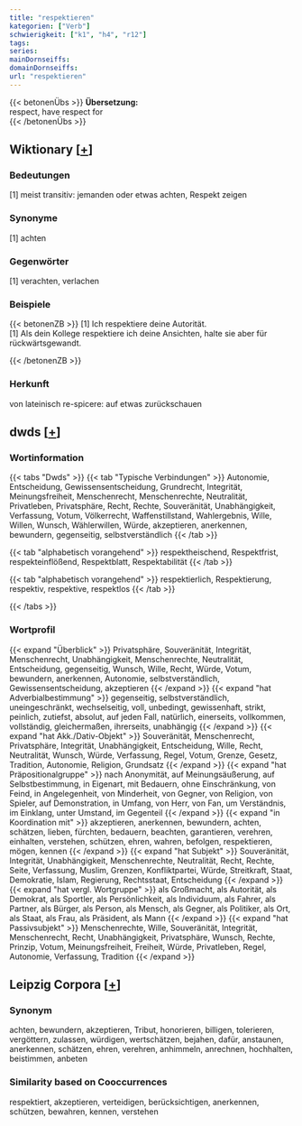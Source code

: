 ```yaml
---
title: "respektieren"
kategorien: ["Verb"]
schwierigkeit: ["k1", "h4", "r12"]
tags:
series:
mainDornseiffs:
domainDornseiffs:
url: "respektieren"
---
```


{{< betonenÜbs >}}
**Übersetzung:**  
respect, have respect for  
{{< /betonenÜbs >}}

## Wiktionary [[+](https://de.wiktionary.org/wiki/respektieren)]

### Bedeutungen
[1] meist transitiv: jemanden oder etwas achten, Respekt zeigen  

### Synonyme
[1] achten  

### Gegenwörter
[1] verachten, verlachen  

### Beispiele
{{< betonenZB >}}
[1] Ich respektiere deine Autorität.  
[1] Als dein Kollege respektiere ich deine Ansichten, halte sie aber für rückwärtsgewandt.  

{{< /betonenZB >}}
### Herkunft
von lateinisch re-spicere: auf etwas zurückschauen  



## dwds [[+](https://www.dwds.de/wb/respektieren)]

### Wortinformation
{{< tabs "Dwds" >}}
{{< tab "Typische Verbindungen" >}}
Autonomie, Entscheidung, Gewissensentscheidung, Grundrecht, Integrität, Meinungsfreiheit, Menschenrecht, Menschenrechte, Neutralität, Privatleben, Privatsphäre, Recht, Rechte, Souveränität, Unabhängigkeit, Verfassung, Votum, Völkerrecht, Waffenstillstand, Wahlergebnis, Wille, Willen, Wunsch, Wählerwillen, Würde, akzeptieren, anerkennen, bewundern, gegenseitig, selbstverständlich
{{< /tab >}}

{{< tab "alphabetisch vorangehend" >}}
respektheischend, Respektfrist, respekteinflößend, Respektblatt, Respektabilität
{{< /tab >}}

{{< tab "alphabetisch vorangehend" >}}
respektierlich, Respektierung, respektiv, respektive, respektlos
{{< /tab >}}

{{< /tabs >}}

### Wortprofil
{{< expand "Überblick" >}} Privatsphäre, Souveränität, Integrität, Menschenrecht, Unabhängigkeit, Menschenrechte, Neutralität, Entscheidung, gegenseitig, Wunsch, Wille, Recht, Würde, Votum, bewundern, anerkennen, Autonomie, selbstverständlich, Gewissensentscheidung, akzeptieren {{< /expand >}}
{{< expand "hat Adverbialbestimmung" >}} gegenseitig, selbstverständlich, uneingeschränkt, wechselseitig, voll, unbedingt, gewissenhaft, strikt, peinlich, zutiefst, absolut, auf jeden Fall, natürlich, einerseits, vollkommen, vollständig, gleichermaßen, ihrerseits, unabhängig {{< /expand >}}
{{< expand "hat Akk./Dativ-Objekt" >}} Souveränität, Menschenrecht, Privatsphäre, Integrität, Unabhängigkeit, Entscheidung, Wille, Recht, Neutralität, Wunsch, Würde, Verfassung, Regel, Votum, Grenze, Gesetz, Tradition, Autonomie, Religion, Grundsatz {{< /expand >}}
{{< expand "hat Präpositionalgruppe" >}} nach Anonymität, auf Meinungsäußerung, auf Selbstbestimmung, in Eigenart, mit Bedauern, ohne Einschränkung, von Feind, in Angelegenheit, von Minderheit, von Gegner, von Religion, von Spieler, auf Demonstration, in Umfang, von Herr, von Fan, um Verständnis, im Einklang, unter Umstand, im Gegenteil {{< /expand >}}
{{< expand "in Koordination mit" >}} akzeptieren, anerkennen, bewundern, achten, schätzen, lieben, fürchten, bedauern, beachten, garantieren, verehren, einhalten, verstehen, schützen, ehren, wahren, befolgen, respektieren, mögen, kennen {{< /expand >}}
{{< expand "hat Subjekt" >}} Souveränität, Integrität, Unabhängigkeit, Menschenrechte, Neutralität, Recht, Rechte, Seite, Verfassung, Muslim, Grenzen, Konfliktpartei, Würde, Streitkraft, Staat, Demokratie, Islam, Regierung, Rechtsstaat, Entscheidung {{< /expand >}}
{{< expand "hat vergl. Wortgruppe" >}} als Großmacht, als Autorität, als Demokrat, als Sportler, als Persönlichkeit, als Individuum, als Fahrer, als Partner, als Bürger, als Person, als Mensch, als Gegner, als Politiker, als Ort, als Staat, als Frau, als Präsident, als Mann {{< /expand >}}
{{< expand "hat Passivsubjekt" >}} Menschenrechte, Wille, Souveränität, Integrität, Menschenrecht, Recht, Unabhängigkeit, Privatsphäre, Wunsch, Rechte, Prinzip, Votum, Meinungsfreiheit, Freiheit, Würde, Privatleben, Regel, Autonomie, Verfassung, Tradition {{< /expand >}}

## Leipzig Corpora [[+](https://corpora.uni-leipzig.de/en/res?word=respektieren&corpusId=deu_newscrawl-public_2018)]


### Synonym
achten, bewundern, akzeptieren, Tribut, honorieren, billigen, tolerieren, vergöttern, zulassen, würdigen, wertschätzen, bejahen, dafür, anstaunen, anerkennen, schätzen, ehren, verehren, anhimmeln, anrechnen, hochhalten, beistimmen, anbeten


### Similarity based on Cooccurrences
respektiert, akzeptieren, verteidigen, berücksichtigen, anerkennen, schützen, bewahren, kennen, verstehen

